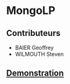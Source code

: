 # MongoLP

## Contributeurs
- BAIER Geoffrey
- WILMOUTH Steven

## [Demonstration](https://baierwilmouth.herokuapp.com)
